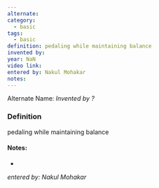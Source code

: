 ```yaml
---
alternate: 
category:
  - basic
tags:
  - basic
definition: pedaling while maintaining balance
invented by: 
year: NaN
video link: 
entered by: Nakul Mohakar
notes: 
---
```

Alternate Name: 
*Invented by ?*

### Definition
pedaling while maintaining balance


#### Notes:
- 
*entered by: Nakul Mohakar*
